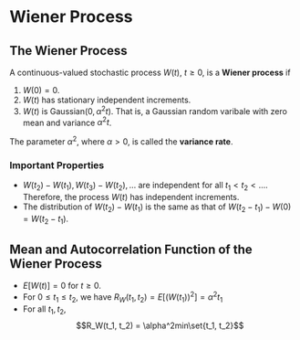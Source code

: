 # Wiener Process
## The Wiener Process
A continuous-valued stochastic process $W(t)$, $t \geq 0$, is a **Wiener process** if
1. $W(0) = 0$.
2. $W(t)$ has stationary independent increments.
3. $W(t)$ is Gaussian($0, \alpha^2t$). That is, a Gaussian random varibale with  zero mean and variance $\alpha^2t$.

The parameter $\alpha^2$, where $\alpha > 0$, is called the **variance rate**.
### Important Properties
* $W(t_2) - W(t_1), W(t_3)-W(t_2), \dots$ are independent for all $t_1 < t_2 < \dots$. Therefore, the process $W(t)$ has independent increments.
* The distribution of $W(t_2)-W(t_1)$ is the same as that of $W(t_2 - t_1) - W(0) = W(t_2 - t_1)$.

## Mean and Autocorrelation Function of the Wiener Process
* $E[W(t)] = 0$ for $t \geq 0$.
* For $0 \leq t_1 \leq t_2$, we have $R_W(t_1, t_2) = E[(W(t_1))^{2}] = \alpha^{2}t_1$
* For all $t_1, t_2$, $$R_W(t_1, t_2) = \alpha^2min\set{t_1, t_2}$$

